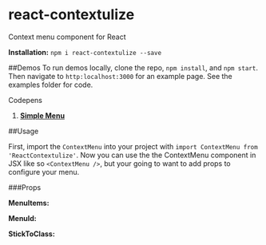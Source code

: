 # react-contextulize
Context menu component for React

**Installation:**
`npm i react-contextulize --save`

##Demos
To run demos locally, clone the repo, `npm install`, and `npm start`. 
Then navigate to `http:localhost:3000` for an example page.
See the examples folder for code.

Codepens


1. [**Simple Menu**](https://codepen.io/danielyaa5/pen/vyJVQJ/)

##Usage

First, import the `ContextMenu` into your project with `import ContextMenu from 'ReactContextulize'`.
Now you can use the the ContextMenu component in JSX like so `<ContextMenu />`, 
but your going to want to add props to configure your menu.

###Props

**MenuItems:**

**MenuId:**

**StickToClass:**
